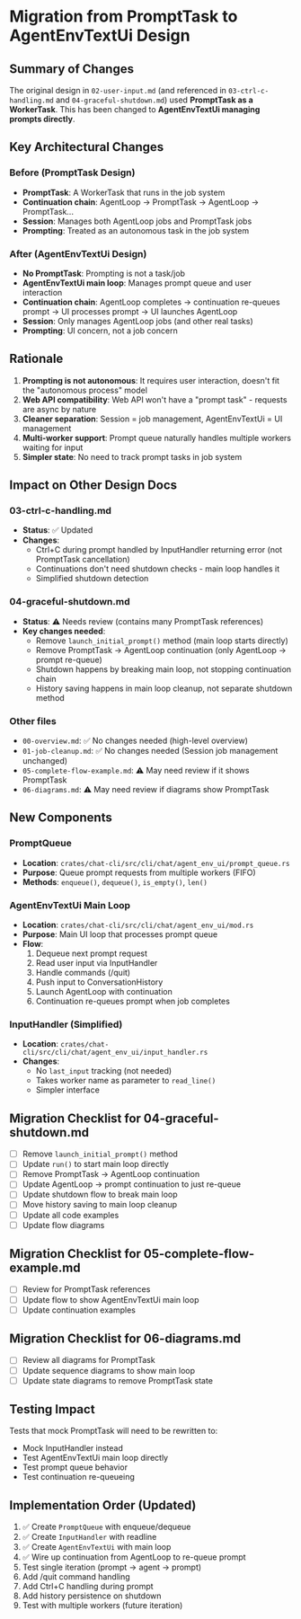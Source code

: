 # Migration from PromptTask to AgentEnvTextUi Design

## Summary of Changes

The original design in `02-user-input.md` (and referenced in `03-ctrl-c-handling.md` and `04-graceful-shutdown.md`) used **PromptTask as a WorkerTask**. This has been changed to **AgentEnvTextUi managing prompts directly**.

## Key Architectural Changes

### Before (PromptTask Design)
- **PromptTask**: A WorkerTask that runs in the job system
- **Continuation chain**: AgentLoop → PromptTask → AgentLoop → PromptTask...
- **Session**: Manages both AgentLoop jobs and PromptTask jobs
- **Prompting**: Treated as an autonomous task in the job system

### After (AgentEnvTextUi Design)
- **No PromptTask**: Prompting is not a task/job
- **AgentEnvTextUi main loop**: Manages prompt queue and user interaction
- **Continuation chain**: AgentLoop completes → continuation re-queues prompt → UI processes prompt → UI launches AgentLoop
- **Session**: Only manages AgentLoop jobs (and other real tasks)
- **Prompting**: UI concern, not a job concern

## Rationale

1. **Prompting is not autonomous**: It requires user interaction, doesn't fit the "autonomous process" model
2. **Web API compatibility**: Web API won't have a "prompt task" - requests are async by nature
3. **Cleaner separation**: Session = job management, AgentEnvTextUi = UI management
4. **Multi-worker support**: Prompt queue naturally handles multiple workers waiting for input
5. **Simpler state**: No need to track prompt tasks in job system

## Impact on Other Design Docs

### 03-ctrl-c-handling.md
- **Status**: ✅ Updated
- **Changes**: 
  - Ctrl+C during prompt handled by InputHandler returning error (not PromptTask cancellation)
  - Continuations don't need shutdown checks - main loop handles it
  - Simplified shutdown detection

### 04-graceful-shutdown.md
- **Status**: ⚠️ Needs review (contains many PromptTask references)
- **Key changes needed**:
  - Remove `launch_initial_prompt()` method (main loop starts directly)
  - Remove PromptTask → AgentLoop continuation (only AgentLoop → prompt re-queue)
  - Shutdown happens by breaking main loop, not stopping continuation chain
  - History saving happens in main loop cleanup, not separate shutdown method

### Other files
- `00-overview.md`: ✅ No changes needed (high-level overview)
- `01-job-cleanup.md`: ✅ No changes needed (Session job management unchanged)
- `05-complete-flow-example.md`: ⚠️ May need review if it shows PromptTask
- `06-diagrams.md`: ⚠️ May need review if diagrams show PromptTask

## New Components

### PromptQueue
- **Location**: `crates/chat-cli/src/cli/chat/agent_env_ui/prompt_queue.rs`
- **Purpose**: Queue prompt requests from multiple workers (FIFO)
- **Methods**: `enqueue()`, `dequeue()`, `is_empty()`, `len()`

### AgentEnvTextUi Main Loop
- **Location**: `crates/chat-cli/src/cli/chat/agent_env_ui/mod.rs`
- **Purpose**: Main UI loop that processes prompt queue
- **Flow**:
  1. Dequeue next prompt request
  2. Read user input via InputHandler
  3. Handle commands (/quit)
  4. Push input to ConversationHistory
  5. Launch AgentLoop with continuation
  6. Continuation re-queues prompt when job completes

### InputHandler (Simplified)
- **Location**: `crates/chat-cli/src/cli/chat/agent_env_ui/input_handler.rs`
- **Changes**: 
  - No `last_input` tracking (not needed)
  - Takes worker name as parameter to `read_line()`
  - Simpler interface

## Migration Checklist for 04-graceful-shutdown.md

- [ ] Remove `launch_initial_prompt()` method
- [ ] Update `run()` to start main loop directly
- [ ] Remove PromptTask → AgentLoop continuation
- [ ] Update AgentLoop → prompt continuation to just re-queue
- [ ] Update shutdown flow to break main loop
- [ ] Move history saving to main loop cleanup
- [ ] Update all code examples
- [ ] Update flow diagrams

## Migration Checklist for 05-complete-flow-example.md

- [ ] Review for PromptTask references
- [ ] Update flow to show AgentEnvTextUi main loop
- [ ] Update continuation examples

## Migration Checklist for 06-diagrams.md

- [ ] Review all diagrams for PromptTask
- [ ] Update sequence diagrams to show main loop
- [ ] Update state diagrams to remove PromptTask state

## Testing Impact

Tests that mock PromptTask will need to be rewritten to:
- Mock InputHandler instead
- Test AgentEnvTextUi main loop directly
- Test prompt queue behavior
- Test continuation re-queueing

## Implementation Order (Updated)

1. ✅ Create `PromptQueue` with enqueue/dequeue
2. ✅ Create `InputHandler` with readline
3. ✅ Create `AgentEnvTextUi` with main loop
4. ✅ Wire up continuation from AgentLoop to re-queue prompt
5. Test single iteration (prompt → agent → prompt)
6. Add /quit command handling
7. Add Ctrl+C handling during prompt
8. Add history persistence on shutdown
9. Test with multiple workers (future iteration)
